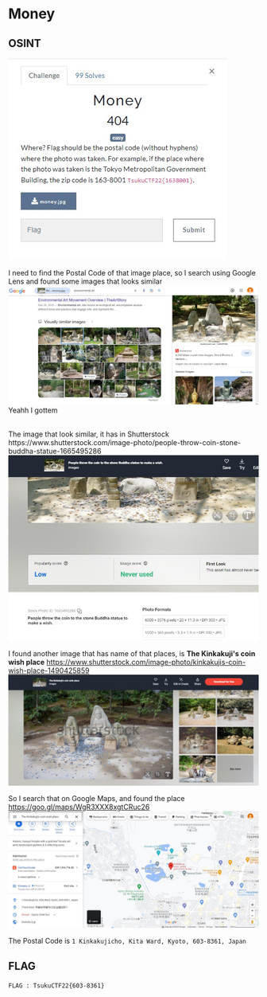 # Money
## OSINT

<img src="../../img/7.jpg">

I need to find the Postal Code of that image place, so I search using Google Lens and found some images that looks similar
<img src="../../img/8.jpg">
Yeahh I gottem

<br>
The image that look similar, it has in Shutterstock
https://www.shutterstock.com/image-photo/people-throw-coin-stone-buddha-statue-1665495286
<img src="../../img/9.jpg">

I found another image that has name of that places, is <b>The Kinkakuji's coin wish place</b>
https://www.shutterstock.com/image-photo/kinkakujis-coin-wish-place-1490425859
<img src="../../img/10.jpg">

So I search that on Google Maps, and found the place https://goo.gl/maps/WgR3XXX8xgtCRuc26
<img src="../../img/11.jpg">

The Postal Code is ```1 Kinkakujicho, Kita Ward, Kyoto, 603-8361, Japan```

## FLAG
```FLAG : TsukuCTF22{603-8361}```
